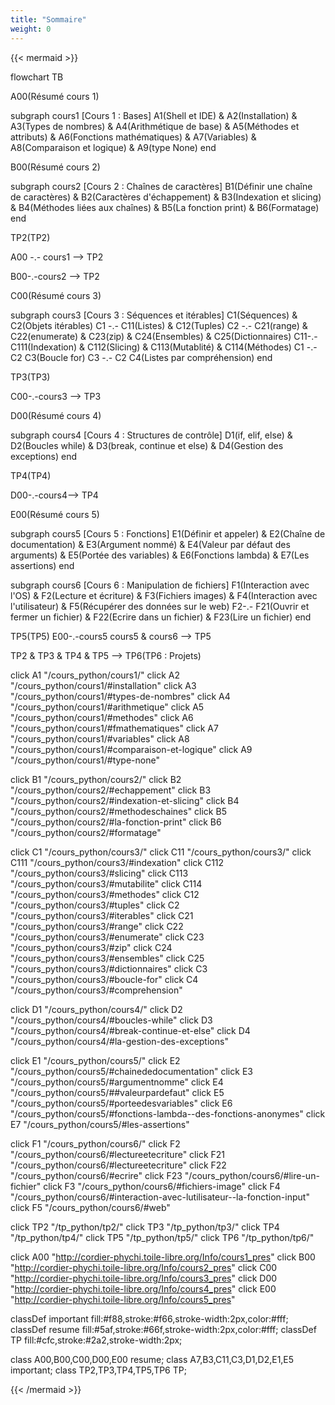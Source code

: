 ```yaml
---
title: "Sommaire"
weight: 0
---
```




<script>
  var callback = function(){
      window.open("https://www.w3schools.com")
  }
</script>

{{< mermaid >}}

flowchart TB

A00(Résumé cours 1)

subgraph cours1  [Cours 1 : Bases]
A1(Shell et IDE) & A2(Installation) & A3(Types de nombres) & A4(Arithmétique de base) & A5(Méthodes et attributs) & A6(Fonctions mathématiques) & A7(Variables) & A8(Comparaison et logique) & A9(type None) 
end

B00(Résumé cours 2)

subgraph cours2 [Cours 2 : Chaînes de caractères]
B1(Définir une chaîne de caractères) & B2(Caractères d'échappement) & B3(Indexation et slicing) & B4(Méthodes liées aux chaînes) & B5(La fonction print) & B6(Formatage)
end

TP2(TP2)

A00 -.- cours1 --> TP2

B00-.-cours2 --> TP2

C00(Résumé cours 3)

subgraph cours3 [Cours 3 : Séquences et itérables]
C1(Séquences) & C2(Objets itérables) 
C1 -.- C11(Listes) & C12(Tuples) 
C2 -.-  C21(range) & C22(enumerate) & C23(zip) & C24(Ensembles) & C25(Dictionnaires)
C11-.- C111(Indexation) & C112(Slicing) & C113(Mutablité) & C114(Méthodes) 
C1 -.- C2
C3(Boucle for)
C3 -.- C2
C4(Listes par compréhension)
end

TP3(TP3)

C00-.-cours3 --> TP3

D00(Résumé cours 4)

subgraph cours4 [Cours 4 : Structures de contrôle]
D1(if, elif, else) & D2(Boucles while) & D3(break, continue et else) & D4(Gestion des exceptions) 
end

TP4(TP4)

D00-.-cours4--> TP4

E00(Résumé cours 5)

subgraph cours5 [Cours 5 : Fonctions]
E1(Définir et appeler) & E2(Chaîne de documentation) & E3(Argument nommé)  & E4(Valeur par défaut des arguments) & E5(Portée des variables) & E6(Fonctions lambda) & E7(Les assertions)
end

subgraph cours6 [Cours 6 : Manipulation de fichiers]
F1(Interaction avec l'OS) & F2(Lecture et écriture) & F3(Fichiers images) & F4(Interaction avec l'utilisateur) & F5(Récupérer des données sur le web)
F2-.- F21(Ouvrir et fermer un fichier) & F22(Ecrire dans un fichier) & F23(Lire un fichier)
end

TP5(TP5)
E00-.-cours5
cours5 & cours6 --> TP5

TP2 & TP3 & TP4 & TP5 --> TP6(TP6 : Projets)

click A1 "/cours_python/cours1/"
click A2 "/cours_python/cours1/#installation"
click A3 "/cours_python/cours1/#types-de-nombres"
click A4 "/cours_python/cours1/#arithmetique"
click A5 "/cours_python/cours1/#methodes"
click A6 "/cours_python/cours1/#fmathematiques"
click A7 "/cours_python/cours1/#variables"
click A8 "/cours_python/cours1/#comparaison-et-logique"
click A9 "/cours_python/cours1/#type-none"

click B1 "/cours_python/cours2/"
click B2 "/cours_python/cours2/#echappement"
click B3 "/cours_python/cours2/#indexation-et-slicing"
click B4 "/cours_python/cours2/#methodeschaines"
click B5 "/cours_python/cours2/#la-fonction-print"
click B6 "/cours_python/cours2/#formatage"

click C1 "/cours_python/cours3/"
click C11 "/cours_python/cours3/"
click C111 "/cours_python/cours3/#indexation"
click C112 "/cours_python/cours3/#slicing"
click C113 "/cours_python/cours3/#mutabilite"
click C114 "/cours_python/cours3/#methodes"
click C12 "/cours_python/cours3/#tuples"
click C2 "/cours_python/cours3/#iterables"
click C21 "/cours_python/cours3/#range"
click C22 "/cours_python/cours3/#enumerate"
click C23 "/cours_python/cours3/#zip"
click C24 "/cours_python/cours3/#ensembles"
click C25 "/cours_python/cours3/#dictionnaires"
click C3 "/cours_python/cours3/#boucle-for"
click C4 "/cours_python/cours3/#comprehension"

click D1 "/cours_python/cours4/"
click D2 "/cours_python/cours4/#boucles-while"
click D3 "/cours_python/cours4/#break-continue-et-else"
click D4 "/cours_python/cours4/#la-gestion-des-exceptions"

click E1 "/cours_python/cours5/"
click E2 "/cours_python/cours5/#chainededocumentation"
click E3 "/cours_python/cours5/#argumentnomme"
click E4 "/cours_python/cours5/##valeurpardefaut"
click E5 "/cours_python/cours5/#porteedesvariables"
click E6 "/cours_python/cours5/#fonctions-lambda--des-fonctions-anonymes"
click E7 "/cours_python/cours5/#les-assertions"

click F1 "/cours_python/cours6/"
click F2 "/cours_python/cours6/#lectureetecriture"
click F21 "/cours_python/cours6/#lectureetecriture"
click F22 "/cours_python/cours6/#ecrire"
click F23 "/cours_python/cours6/#lire-un-fichier"
click F3 "/cours_python/cours6/#fichiers-image"
click F4 "/cours_python/cours6/#interaction-avec-lutilisateur--la-fonction-input"
click F5 "/cours_python/cours6/#web"

click TP2 "/tp_python/tp2/"
click TP3 "/tp_python/tp3/"
click TP4 "/tp_python/tp4/"
click TP5 "/tp_python/tp5/"
click TP6 "/tp_python/tp6/"

click A00 "http://cordier-phychi.toile-libre.org/Info/cours1_pres"
click B00 "http://cordier-phychi.toile-libre.org/Info/cours2_pres"
click C00 "http://cordier-phychi.toile-libre.org/Info/cours3_pres"
click D00 "http://cordier-phychi.toile-libre.org/Info/cours4_pres"
click E00 "http://cordier-phychi.toile-libre.org/Info/cours5_pres"

classDef important fill:#f88,stroke:#f66,stroke-width:2px,color:#fff;
classDef resume fill:#5af,stroke:#66f,stroke-width:2px,color:#fff;
classDef TP fill:#cfc,stroke:#2a2,stroke-width:2px;

class A00,B00,C00,D00,E00 resume;
class A7,B3,C11,C3,D1,D2,E1,E5 important;
class TP2,TP3,TP4,TP5,TP6 TP;

{{< /mermaid >}}








